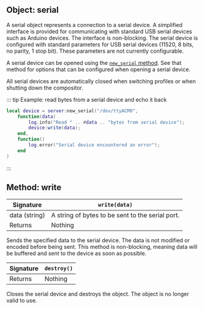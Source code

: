 ## Object: serial

A serial object represents a connection to a serial device. A simplified interface is provided for communicating with standard USB serial devices such as Arduino devices. The interface is non-blocking. The serial device is configured with standard parameters for USB serial devices (11520, 8 bits, no parity, 1 stop bit). These parameters are not currently configurable.

A serial device can be opened using the [`new_serial` method](./server#method-new-serial). See that method for options that can be configured when opening a serial device.

All serial devices are automatically closed when switching profiles or when shutting down the compositor.

::: tip Example: read bytes from a serial device and echo it back
```lua
local device = server:new_serial("/dev/ttyACM0",
    function(data)
        log.info("Read " .. #data .. "bytes from serial device");
        device:write(data);
    end,
    function()
        log.error("Serial device encountered an error");
    end
)
```
:::

## Method: write

| Signature | `write(data)` |
| - | - |
| data (string) | A string of bytes to be sent to the serial port. |
| Returns | Nothing |

Sends the specified data to the serial device. The data is not modified or encoded before being sent. This method is non-blocking, meaning data will be buffered and sent to the device as soon as possible. 

| Signature | `destroy()` |
| - | - |
| Returns | Nothing |

Closes the serial device and destroys the object. The object is no longer valid to use.
